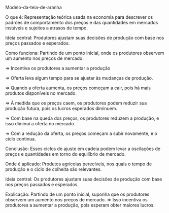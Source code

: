 Modelo-da-teia-de-aranha

O que é: Representação teórica usada na economia para descrever os padrões de comportamento dos preços e das quantidades em mercados instáveis e sujeitos a atrasos de tempo. 

Ideia central:  Produtores ajustam suas decisões de produção com base nos preços passados e esperados.

Como funciona: Partindo de um ponto inicial, onde os produtores observem um aumento nos preços de mercado. 

=> Incentiva os produtores a aumentar a produção

=> Oferta leva algum tempo para se ajustar às mudanças de produção.

=> Quando a oferta aumenta, os preços começam a cair, pois há mais produtos disponíveis no mercado. 

=> À medida que os preços caem, os produtores podem reduzir sua produção futura, pois os lucros esperados diminuem.

=> Com base na queda dos preços, os produtores reduzem a produção, e isso diminui a oferta no mercado.

=> Com a redução da oferta, os preços começam a subir novamente, e o ciclo continua.

Conclusão: Esses ciclos de ajuste em cadeia podem levar a oscilações de preços e quantidades em torno do equilíbrio de mercado.

Onde é aplicado: Produtos agrícolas perecíveis, nos quais o tempo de produção e o ciclo de colheita são relevantes.

Ideia central: Os produtores ajustam suas decisões de produção com base nos preços passados e esperados.

Explicação: Partindo de um ponto inicial, suponha que os produtores observem um aumento nos preços de mercado. 
=> Isso incentiva os produtores a aumentar a produção, pois esperam obter maiores lucros.
